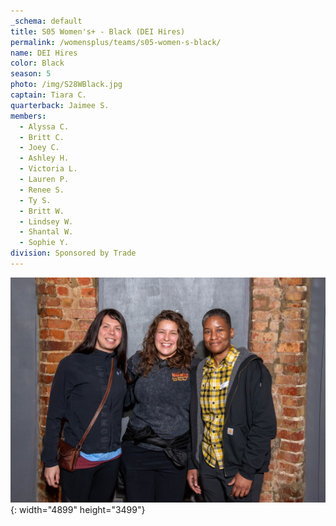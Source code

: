 ```yaml
---
_schema: default
title: S05 Women's+ - Black (DEI Hires)
permalink: /womensplus/teams/s05-women-s-black/
name: DEI Hires
color: Black
season: 5
photo: /img/S28WBlack.jpg
captain: Tiara C.
quarterback: Jaimee S.
members:
  - Alyssa C.
  - Britt C.
  - Joey C.
  - Ashley H.
  - Victoria L.
  - Lauren P.
  - Renee S.
  - Ty S.
  - Britt W.
  - Lindsey W.
  - Shantal W.
  - Sophie Y.
division: Sponsored by Trade
---
```

![](/img/da2-7095.jpg){: width="4899" height="3499"}